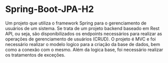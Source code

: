# Spring-Boot-JPA-H2
 Um projeto que utiliza o framework Spring para o gerenciamento de usuários de um sistema. Se trata de um  projeto backend baseado em Rest API, ou seja, são disponibilizados os endpoints necessários para realizar as operações de gerenciamento de usuários (CRUD). O projeto é MVC e foi necessário realizar o modelo logico para a criação da base de dados, bem como a conexão com o mesmo. Além da logica base, foi necessário realizar os tratamentos de exceções.
